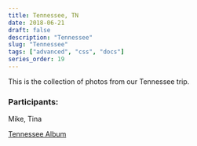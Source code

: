 ```yaml
---
title: Tennessee, TN
date: 2018-06-21
draft: false
description: "Tennessee"
slug: "Tennessee"
tags: ["advanced", "css", "docs"]
series_order: 19
---
```


This is the collection of photos from our Tennessee trip.

### Participants:
Mike, Tina

[Tennessee Album](https://photos.app.goo.gl/Lmg34CFGPC88Proi7)

